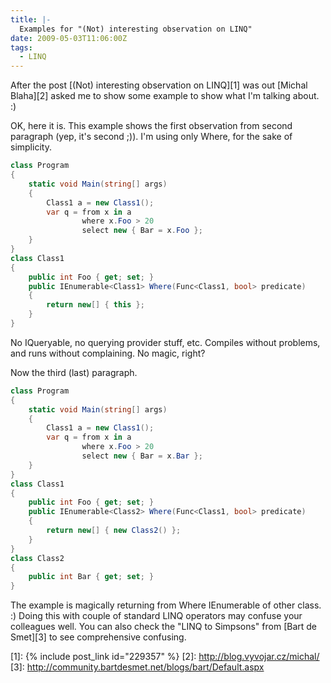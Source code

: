 ```yaml
---
title: |-
  Examples for "(Not) interesting observation on LINQ"
date: 2009-05-03T11:06:00Z
tags:
  - LINQ
---
```

After the post [(Not) interesting observation on LINQ][1] was out [Michal Blaha][2] asked me to show some example to show what I'm talking about. :) 

OK, here it is. This example shows the first observation from second paragraph (yep, it's second ;)). I'm using only Where, for the sake of simplicity. 

```csharp
class Program
{
    static void Main(string[] args)
    {
        Class1 a = new Class1();
        var q = from x in a
                where x.Foo > 20
                select new { Bar = x.Foo };
    }
}
class Class1
{
    public int Foo { get; set; }
    public IEnumerable<Class1> Where(Func<Class1, bool> predicate)
    {
        return new[] { this };
    }
}
```

No IQueryable, no querying provider stuff, etc. Compiles without problems, and runs without complaining. No magic, right? 

Now the third (last) paragraph. 

```csharp
class Program
{
    static void Main(string[] args)
    {
        Class1 a = new Class1();
        var q = from x in a
                where x.Foo > 20
                select new { Bar = x.Bar };
    }
}
class Class1
{
    public int Foo { get; set; }
    public IEnumerable<Class2> Where(Func<Class1, bool> predicate)
    {
        return new[] { new Class2() };
    }
}
class Class2
{
    public int Bar { get; set; }
}
```

The example is magically returning from Where IEnumerable of other class. :) Doing this with couple of standard LINQ operators may confuse your colleagues well. You can also check the "LINQ to Simpsons" from [Bart de Smet][3] to see comprehensive confusing.

[1]: {% include post_link id="229357" %}
[2]: http://blog.vyvojar.cz/michal/
[3]: http://community.bartdesmet.net/blogs/bart/Default.aspx